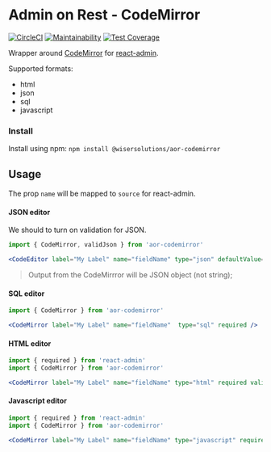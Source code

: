 # Admin on Rest - CodeMirror

[![CircleCI](https://circleci.com/gh/WisePricer/aor-codemirror.svg?style=svg&circle-token=d8324b2c596c0982d37077984e2c6840b2ef2154)](https://circleci.com/gh/WiserSolutions/aor-codemirror)
[![Maintainability](https://api.codeclimate.com/v1/badges/caf521533ef41d49142c/maintainability)](https://codeclimate.com/github/WisePricer/aor-codemirror/maintainability)
[![Test Coverage](https://api.codeclimate.com/v1/badges/caf521533ef41d49142c/test_coverage)](https://codeclimate.com/github/WisePricer/aor-codemirror/test_coverage)

Wrapper around [CodeMirror](https://codemirror.net) for [react-admin](https://marmelab.com/react-admin/).

Supported formats:

* html
* json
* sql
* javascript

### Install

Install using npm: `npm install @wisersolutions/aor-codemirror`

## Usage

The prop `name` will be mapped to `source` for react-admin.

#### JSON editor

We should to turn on validation for JSON.

```jsx harmony
import { CodeMirror, validJson } from 'aor-codemirror'

<CodeEditor label="My Label" name="fieldName" type="json" defaultValue="{}" required validate={validJson} />
```

> Output from the CodeMirrror will be JSON object (not string);

#### SQL editor

```jsx harmony
import { CodeMirror } from 'aor-codemirror'

<CodeMirror label="My Label" name="fieldName"  type="sql" required />
```

#### HTML editor

```jsx harmony
import { required } from 'react-admin'
import { CodeMirror } from 'aor-codemirror'

<CodeMirror label="My Label" name="fieldName" type="html" required validate={required} />
```
#### Javascript editor

```jsx harmony
import { required } from 'react-admin'
import { CodeMirror } from 'aor-codemirror'

<CodeMirror label="My Label" name="fieldName" type="javascript" required validate={required} />
```

